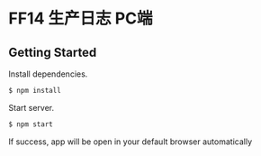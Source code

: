 # FF14 生产日志 PC端

## Getting Started

Install dependencies.

```bash
$ npm install
```

Start server.

```bash
$ npm start
```

If success, app will be open in your default browser automatically
